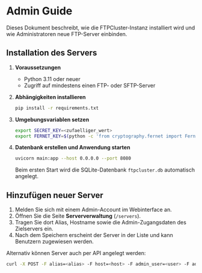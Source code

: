 # Admin Guide

Dieses Dokument beschreibt, wie die FTPCluster-Instanz installiert wird und wie Administratoren neue FTP-Server einbinden.

## Installation des Servers

1. **Voraussetzungen**
   - Python 3.11 oder neuer
   - Zugriff auf mindestens einen FTP- oder SFTP-Server

2. **Abhängigkeiten installieren**
   ```bash
   pip install -r requirements.txt
   ```

3. **Umgebungsvariablen setzen**
   ```bash
   export SECRET_KEY=<zufaelliger_wert>
   export FERNET_KEY=$(python -c 'from cryptography.fernet import Fernet; print(Fernet.generate_key().decode())')
   ```

4. **Datenbank erstellen und Anwendung starten**
   ```bash
   uvicorn main:app --host 0.0.0.0 --port 8080
   ```
   Beim ersten Start wird die SQLite-Datenbank `ftpcluster.db` automatisch angelegt.

## Hinzufügen neuer Server

1. Melden Sie sich mit einem Admin-Account im Webinterface an.
2. Öffnen Sie die Seite **Serververwaltung** (`/servers`).
3. Tragen Sie dort Alias, Hostname sowie die Admin-Zugangsdaten des Zielservers ein.
4. Nach dem Speichern erscheint der Server in der Liste und kann Benutzern zugewiesen werden.

Alternativ können Server auch per API angelegt werden:
```bash
curl -X POST -F alias=<alias> -F host=<host> -F admin_user=<user> -F admin_pass=<pass> http://<server>:8080/servers
```
